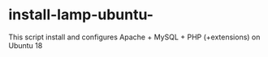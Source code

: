 # install-lamp-ubuntu-
This script install and configures Apache + MySQL + PHP (+extensions) on Ubuntu 18
